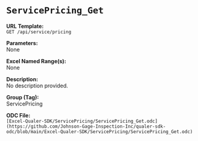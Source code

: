 # `ServicePricing_Get`

**URL Template:**  
`GET /api/service/pricing`

**Parameters:**  
None

**Excel Named Range(s):**  
None

**Description:**  
No description provided.

**Group (Tag):**  
ServicePricing

**ODC File:**  
`[Excel-Qualer-SDK/ServicePricing/ServicePricing_Get.odc](https://github.com/Johnson-Gage-Inspection-Inc/qualer-sdk-odc/blob/main/Excel-Qualer-SDK/ServicePricing/ServicePricing_Get.odc)`
